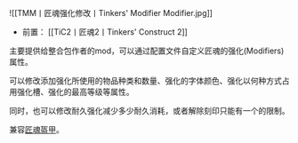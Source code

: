 ![[TMM丨匠魂强化修改丨Tinkers' Modifier Modifier.jpg]]
- 前置：
 [[TiC2丨匠魂2丨Tinkers' Construct 2]]

主要提供给整合包作者的mod，可以通过配置文件自定义匠魂的强化(Modifiers)属性。

可以修改添加强化所使用的物品种类和数量、强化的字体颜色、强化以何种方式占用强化槽、强化的最高等级等属性。

同时，也可以修改耐久强化减少多少耐久消耗，或者解除刻印只能有一个的限制。

兼容[匠魂盔甲](https://www.mcmod.cn/class/1318.html)。